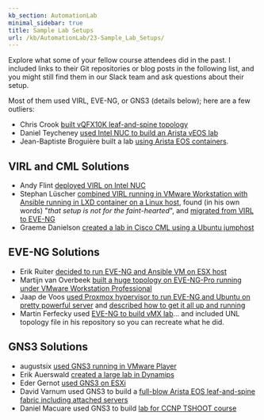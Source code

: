 ```yaml
---
kb_section: AutomationLab
minimal_sidebar: true
title: Sample Lab Setups
url: /kb/AutomationLab/23-Sample_Lab_Setups/
---
```

Explore what some of your fellow course attendees did in the past. I included links to their Git repositories or blog posts in the following list, and you might still find them in our Slack team and ask questions about their setup. 

Most of them used VIRL, EVE-NG, or GNS3 (details below); here are a few outliers:

- Chris Crook [built vQFX10K leaf-and-spine topology](https://github.com/ctopher78/network-automation-course/blob/master/Homework2/lab-provision/README.md)
- Daniel Teycheney [used Intel NUC to build an Arista vEOS lab](https://github.com/writememe/BlgNetAutoSol/blob/master/Lab/topology.txt)
- Jean-Baptiste Broguière built a lab [using Arista EOS containers](https://github.com/JB-BR/BuildingNetworkAutomationSolutions/tree/master/GettingStarted).

## VIRL and CML Solutions

- Andy Flint [deployed VIRL on Intel NUC](https://github.com/andyflint/network-automation-solution-examples/tree/master/01_getting_started)
- Stephan Lüscher [combined VIRL running in VMware Workstation with Ansible running in LXD container on a Linux host](https://gitlab.com/tepene/netautsol_labsetup/tree/v1.0), found (in his own words) "_that setup is not for the faint-hearted_", and [migrated from VIRL to EVE-NG](https://gitlab.com/tepene/netautsol_labsetup/tree/v2.0)
- Graeme Danielson [created a lab in Cisco CML using a Ubuntu jumphost](https://github.com/gdanielson/ipspace-bnas)

## EVE-NG Solutions

- Erik Ruiter [decided to run EVE-NG and Ansible VM on ESX host](https://github.com/erikruiter2/ansible_lab)
- Martijn van Overbeek [built a huge topology on EVE-NG-Pro running under VMware Workstation Professional](https://github.com/martijnvanoverbeek/NETAUTOMATION/tree/master/NETAUTOMATION/LABSETUP)
- Jaap de Voos [used Proxmox hypervisor to run EVE-NG and Ubuntu on pretty powerful server](https://github.com/jwdevos/netauto/tree/master/getting-started) and [described how to get it all up and running](https://www.lab-time.it/2018/09/22/building-a-network-automation-lab/)
- Martin Ferfecky used [EVE-NG to build vMX lab](https://github.com/ferfemar/ipspace-training/tree/master/hw-1-lab-test)... and included UNL topology file in his repository so you can recreate what he did.

## GNS3 Solutions

- augustsix [used GNS3 running in VMware Player](https://github.com/augustsix/network_automation/tree/master/1.Build_The_Lab)
- Erik Auerswald [created a large lab in Dynamips](https://github.com/auerswal/bnas2018/tree/master/hw1-the_lab)
- Eder Gernot [used GNS3 on ESXi](https://github.com/edergernot/ederg_lab)
- David Varnum used GNS3 to build a [full-blow Arista EOS leaf-and-spine fabric including attached servers](https://overlaid.net/2019/02/19/arista-bgp-evpn-ansible-lab/)
- Daniel Macuare used GNS3 to build [lab for CCNP TSHOOT course](https://github.com/danielmacuare/CCNP-TSHOOT-GNS3#assignment-1---build-your-own-network-automation-lab)
